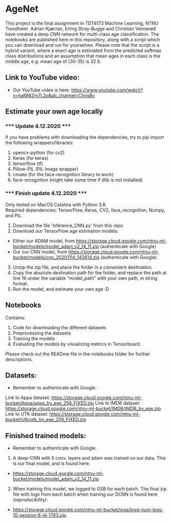 # AgeNet
This project is the final assignment in TDT4173 Machine Learning, NTNU Trondheim. Adrian Kjærran, Erling Stray-Bugge and Christian Vennerød have created a deep CNN network for multi-class age classification. The notebooks are published here in this repository, along with a script which you can download and run for yourselves. Please note that the script is a hybrid variant, where a exact age is estimated from the predicted softmax class distributions and an assumption that mean ages in each class is the middle age, e.g. mean age of (30-35) is 32.5. 

## Link to YouTube video:
- Our YouTube video is here: https://www.youtube.com/watch?v=haNNlZm7L2o&ab_channel=ChrisBv

## Estimate your own age locally

### *** Update 4.12.2020 *** ###
If you have problems with downloading the dependencies, try to pip import the following wrappers/libraries: 
1. opencv-python (for cv2)
2. Keras (for keras)
3. tensorflow (tf)
4. Pillow-PIL (PIL Image wrapper)
5. cmake (for the face-recognition library to work)
6. face-recognition (might take some time if dlib is not installed)
### *** Finish update 4.12.2020 *** ###

Only tested on MacOS Catalina with Python 3.8.   
Required dependencies: TensorFlow, Keras, CV2, face_recognition, Numpy, and PIL.

1. Download the file 'inference_CNN.py' from this repo
2. Download our TensorFlow age estimation models:
  - Either our ADAM model, from https://storage.cloud.google.com/ntnu-ml-bucket/models/model_adam_v2_14_11.zip (authenticate with Google)
  - Our our CNN model, from https://storage.cloud.google.com/ntnu-ml-bucket/models/cnn_20201114_143814.zip (authenticate with Google). 
3. Unzip the zip file, and place the folder in a convenient destination. 
4. Copy the absolute destination path for the folder, and replace the path at line 16 under the variable "model_path" with your own path, in string format. 
5. Run the model, and estimate your own age :D 

## Notebooks
Contains:

1. Code for downloading the different datasets
2. Preprocessing the datasets
3. Training the models 
4. Evaluating the models by visualizing metrics in Tensorboard.

Please check out the READme file in the notebooks folder for further descriptions. 

## Datasets:
- Remember to authenticate with Google. 

Link to Appa dataset: https://storage.cloud.google.com/ntnu-ml-bucket/Appa/appa_by_age_256_FIXED.zip
Link to IMDB dataset: https://storage.cloud.google.com/ntnu-ml-bucket/IMDB/IMDB_by_age.zip
Link to UTK dataset:  https://storage.cloud.google.com/ntnu-ml-bucket/Utk/utk_by_age_256_FIXED.zip

## Finished trained models: 
- Remember to authenticate with Google.

1. A deep-CNN with 5 conv. layers and adam was trained on our data. This is our final model, and is found here:
- https://storage.cloud.google.com/ntnu-ml-bucket/models/model_adam_v2_14_11.zip  

2. When training this model, we logged to GSB for each batch. The final zip file with logs from each batch when training our DCNN is found here (reproducibility):
- https://storage.cloud.google.com/ntnu-ml-bucket/logs/logg-num-logs-10-session-8-id-1793.zip. 

